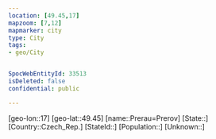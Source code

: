 ```yaml
---
location: [49.45,17]
mapzoom: [7,12] 
mapmarker: city 
type: City
tags:
- geo/City


SpocWebEntityId: 33513
isDeleted: false
confidential: public

---
```

[geo-lon::17]
[geo-lat::49.45]
[name::Prerau=Prerov]
[State::]
[Country::Czech_Rep.]
[StateId::]
[Population::]
[Unknown::]

